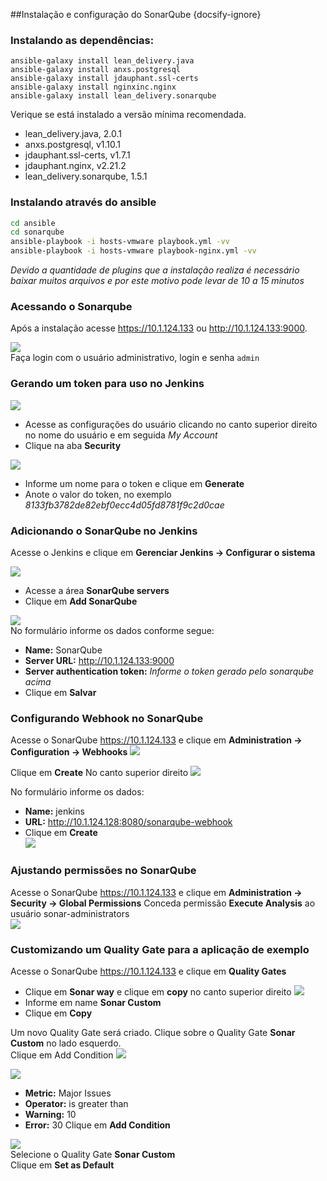 ##Instalação e configuração do SonarQube {docsify-ignore}

### Instalando as dependências:

```
ansible-galaxy install lean_delivery.java
ansible-galaxy install anxs.postgresql
ansible-galaxy install jdauphant.ssl-certs
ansible-galaxy install nginxinc.nginx
ansible-galaxy install lean_delivery.sonarqube
```

Verique se está instalado a versão mínima recomendada.
- lean_delivery.java, 2.0.1
- anxs.postgresql, v1.10.1
- jdauphant.ssl-certs, v1.7.1
- jdauphant.nginx, v2.21.2
- lean_delivery.sonarqube, 1.5.1

### Instalando através do ansible
```bash
cd ansible
cd sonarqube
ansible-playbook -i hosts-vmware playbook.yml -vv
ansible-playbook -i hosts-vmware playbook-nginx.yml -vv
```

*Devido a quantidade de plugins que a instalação realiza é necessário baixar muitos arquivos e por este motivo pode levar de 10 a 15 minutos*

### Acessando o Sonarqube
Após a instalação acesse https://10.1.124.133 ou http://10.1.124.133:9000.


![](/images/fig70-sonarqube.png)</br>
Faça login com o usuário administrativo, login e senha `admin`

### Gerando um token para uso no Jenkins
![](/images/fig71-sonarqube.png)</br>
- Acesse as configurações do usuário clicando no canto superior direito no nome do usuário e em seguida _My Account_
- Clique na aba **Security**

![](/images/fig72-sonarqube.png)</br>
- Informe um nome para o token e clique em **Generate**
- Anote o valor do token, no exemplo _8133fb3782de82ebf0ecc4d05fd8781f9c2d0cae_

### Adicionando o SonarQube no Jenkins
Acesse o Jenkins e clique em **Gerenciar Jenkins &rarr; Configurar o sistema**

![](/images/fig73-sonarqube.png)</br>
- Acesse a área **SonarQube servers**
- Clique em **Add SonarQube**

![](/images/fig74-sonarqube.png)</br>
No formulário informe os dados conforme segue:
- **Name:** SonarQube
- **Server URL:** http://10.1.124.133:9000
- **Server authentication token:** *Informe o token gerado pelo sonarqube acima*
- Clique em **Salvar**

### Configurando Webhook no SonarQube
Acesse o SonarQube https://10.1.124.133 e clique em **Administration &rarr; Configuration &rarr; Webhooks**
![](/images/fig87.png)</br>

Clique em **Create** No canto superior direito
![](/images/fig88.png)</br>

No formulário informe os dados:
- **Name:** jenkins
- **URL:** http://10.1.124.128:8080/sonarqube-webhook
- Clique em **Create**</br>
![](/images/fig89.png)</br>

### Ajustando permissões no SonarQube
Acesse o SonarQube https://10.1.124.133 e clique em **Administration &rarr; Security &rarr; Global Permissions**
Conceda permissão **Execute Analysis** ao usuário sonar-administrators</br>
![](/images/fig90.png)</br>

### Customizando um Quality Gate para a aplicação de exemplo
Acesse o SonarQube https://10.1.124.133 e clique em **Quality Gates**
- Clique em **Sonar way** e clique em **copy** no canto superior direito
![](/images/fig94.png)</br>
- Informe em name **Sonar Custom**
- Clique em **Copy**

Um novo Quality Gate será criado. Clique sobre o Quality Gate **Sonar Custom** no lado esquerdo.</br>
Clique em Add Condition
![](/images/fig95.png)</br>

![](/images/fig96.png)</br>
- **Metric:** Major Issues
- **Operator:** is greater than
- **Warning:** 10
- **Error:** 30
Clique em **Add Condition**

![](/images/fig97.png)</br>
Selecione o Quality Gate **Sonar Custom**</br>
Clique em **Set as Default**

